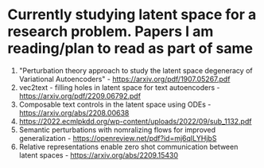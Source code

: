# Currently studying latent space for a research problem. Papers I am reading/plan to read as part of same
1. "Perturbation theory approach to study the
latent space degeneracy of Variational Autoencoders" - https://arxiv.org/pdf/1907.05267.pdf
2. vec2text - filling holes in latent space for text autoencoders - https://arxiv.org/pdf/2209.06792.pdf 
3. Composable text controls in the latent space using ODEs - https://arxiv.org/abs/2208.00638
4. https://2022.ecmlpkdd.org/wp-content/uploads/2022/09/sub_1132.pdf
5. Semantic perturbations with nomralizing flows for improved generalization - https://openreview.net/pdf?id=mj6qILYHjbS
6. Relative representations enable zero shot communication between latent spaces - https://arxiv.org/abs/2209.15430
